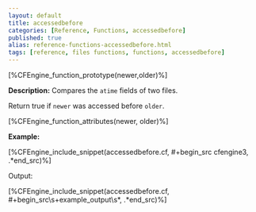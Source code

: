 ```yaml
---
layout: default
title: accessedbefore
categories: [Reference, Functions, accessedbefore]
published: true
alias: reference-functions-accessedbefore.html
tags: [reference, files functions, functions, accessedbefore]
---
```


[%CFEngine_function_prototype(newer,older)%]

**Description:** Compares the `atime` fields of two files.

Return true if `newer` was accessed before `older`.

[%CFEngine_function_attributes(newer, older)%]

**Example:**  


[%CFEngine_include_snippet(accessedbefore.cf, #\+begin_src cfengine3, .*end_src)%]

Output:

[%CFEngine_include_snippet(accessedbefore.cf, #\+begin_src\s+example_output\s*, .*end_src)%]
